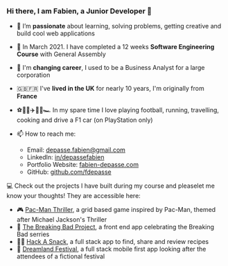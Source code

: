 ### Hi there, I am Fabien, a Junior Developer 👋

- 🔭 I’m **passionate** about learning, solving problems, getting creative and build cool web applications

- 📖 In March 2021. I have completed a 12 weeks **Software Engineering Course** with General Assembly

- 🔁 I'm **changing career**, I used to be a Business Analyst for a large corporation

- 🇬🇧🇫🇷 I've **lived in the UK** for nearly 10 years, I'm originally from **France**

- ⚽️🏃‍♂️✈️👨‍🍳🏎 In my spare time I love playing football, running, travelling, cooking and drive a F1 car (on PlayStation only)

- 📫  How to reach me:

	* Email: [depasse.fabien@gmail.com](mailto:depasse.fabien@gmail.com)
	* LinkedIn: [in/depassefabien](http://www.linkedin.com/in/depassefabien)
	* Portfolio Website: [fabien-depasse.com](http://www.fabien-depasse.com)
	* GitHub: [github.com/fdepasse](https://github.com/fdepasse)


💻 Check out the projects I have built during my course and pleaselet me know your thoughts! They are accessible here:

- 🎮 [Pac-Man Thriller](https://github.com/fdepasse/pacman-thriller), a grid based game inspired by Pac-Man, themed after Michael Jackson's Thriller
- 🧪 [The Breaking Bad Project](https://github.com/fdepasse/the-breaking-bad-project), a front end app celebrating the Breaking Bad serries
- 👨‍🍳 [Hack A Snack](https://github.com/fdepasse/hack-a-snack), a full stack app to find, share and review recipes
- 🎵 [Dreamland Festival](https://github.com/fdepasse/dreamland-festival), a full stack mobile first app looking after the attendees of a fictional festival